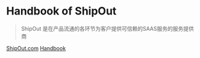 <!-- _coverpage.md -->

# Handbook of ShipOut

> ShipOut 是在产品流通的各环节为客户提供可信赖的SAAS服务的服务提供商

[ShipOut.com](https://shipout.com)
[Handbook](Handbook/README.md)
